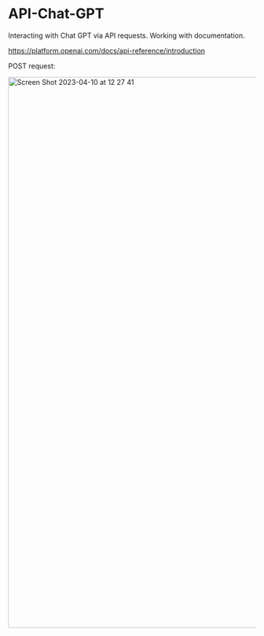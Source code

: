 # API-Chat-GPT
Interacting with Chat GPT via API requests. Working with documentation. 


https://platform.openai.com/docs/api-reference/introduction

POST request:

<img width="1121" alt="Screen Shot 2023-04-10 at 12 27 41" src="https://user-images.githubusercontent.com/66965539/230946111-c5321ca3-ae14-4423-88d3-e1c288628b5f.png">
